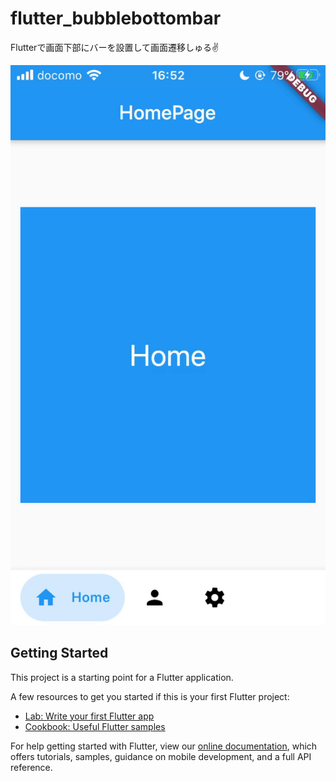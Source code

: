 # flutter_bubblebottombar

Flutterで画面下部にバーを設置して画面遷移しゅる✌️

![screenshots](https://github.com/harunonsystem/flutter_bubblebottombar/blob/master/screenshots/flutter_bubblebottombar.gif "screenshots")
## Getting Started

This project is a starting point for a Flutter application.

A few resources to get you started if this is your first Flutter project:

- [Lab: Write your first Flutter app](https://flutter.dev/docs/get-started/codelab)
- [Cookbook: Useful Flutter samples](https://flutter.dev/docs/cookbook)

For help getting started with Flutter, view our
[online documentation](https://flutter.dev/docs), which offers tutorials,
samples, guidance on mobile development, and a full API reference.
